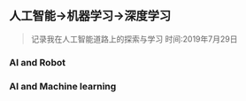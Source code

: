 人工智能→机器学习→深度学习
---


> 记录我在人工智能道路上的探索与学习
> 时间:2019年7月29日


### AI and Robot


### AI and Machine learning
